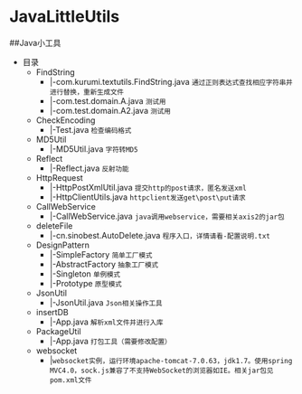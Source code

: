 # JavaLittleUtils
##Java小工具
* 目录
    * FindString 
        * |-com.kurumi.textutils.FindString.java 	`通过正则表达式查找相应字符串并进行替换，重新生成文件`
        * |-com.test.domain.A.java 					`测试用`
        * |-com.test.domain.A2.java 				`测试用`
    * CheckEncoding
        * |-Test.java 								`检查编码格式`
	* MD5Util
		* |-MD5Util.java 							`字符转MD5`
	* Reflect
		* |-Reflect.java 							`反射功能`
	* HttpRequest
		* |-HttpPostXmlUtil.java 					`提交http的post请求，匿名发送xml`
		* |-HttpClientUtils.java					`httpclient发送get\post\put请求`
	* CallWebService
		* |-CallWebService.java 					`java调用webservice，需要相关axis2的jar包`
	* deleteFile
		* |-cn.sinobest.AutoDelete.java 			`程序入口，详情请看-配置说明.txt`	
	* DesignPattern
		* |-SimpleFactory 							`简单工厂模式`		
		* |-AbstractFactory 						`抽象工厂模式`
		* |-Singleton								`单例模式`
		* |-Prototype								`原型模式`
	* JsonUtil
		* |-JsonUtil.java 							`Json相关操作工具`
	* insertDB
		* |-App.java 								`解析xml文件并进行入库`		
	* PackageUtil
		* |-App.java 								`打包工具（需要修改配置）`		
	* websocket
		* |`websocket实例，运行环境apache-tomcat-7.0.63，jdk1.7。使用spring MVC4.0，sock.js兼容了不支持WebSocket的浏览器如IE。相关jar包见pom.xml文件`